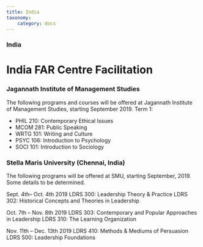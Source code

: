 ```yaml
---
title: India
taxonomy:
    category: docs
---
```


### India

# India FAR Centre Facilitation

### Jagannath Institute of Management Studies  
The following programs and courses will be offered at Jagannath Institute of Management Studies, starting September 2019. 
Term 1:
* PHIL 210: Contemporary Ethical Issues 
* MCOM 281: Public Speaking
* WRTG 101: Writing and Culture
* PSYC 106:  Introduction to Psychology 
* SOCI 101: Introduction to Sociology




### Stella Maris University (Chennai, India)
The following programs will be offered at SMU, starting September, 2019. Some details to be determined.

Sept. 4th– Oct. 4th 2019
LDRS 300: Leadership Theory & Practice
LDRS 302: Historical Concepts and Theories in Leadership

Oct. 7th – Nov. 8th 2019
LDRS 303: Contemporary and Popular Approaches in Leadership
LDRS 310: The Learning Organization

Nov. 11th – Dec. 13th 2019
LDRS 410: Methods & Mediums of Persuasion 
LDRS 500: Leadership Foundations
